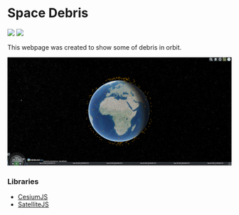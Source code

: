  # Space Debris
 
 <div>
  <img src="http://ForTheBadge.com/images/badges/built-with-science.svg"/>
  <img src="https://img.shields.io/badge/JavaScript-F7DF1E?style=for-the-badge&logo=javascript&logoColor=black"/>
 </div>
 
 This webpage was created to show some of debris in orbit.
 
 <img src="README_img/demo.png"/> 
 
 ### Libraries
 <ul>
  <li><a href="https://cesium.com/platform/cesiumjs/">CesiumJS</a>
  <li><a href="https://github.com/shashwatak/satellite-js">SatelliteJS</a>
 </ul>
